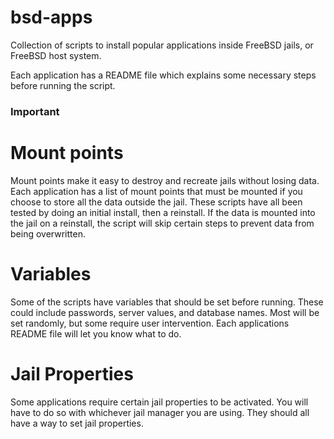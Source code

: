 # bsd-apps
Collection of scripts to install popular applications inside FreeBSD jails, or FreeBSD host system.

Each application has a README file which explains some necessary steps before running the script.

### Important

# Mount points

Mount points make it easy to destroy and recreate jails without losing data. Each application has a list of mount points that must be mounted if you choose to store all the data outside the jail. These scripts have all been tested by doing an initial install, then a reinstall. If the data is mounted into the jail on a reinstall, the script will skip certain steps to prevent data from being overwritten.

# Variables

Some of the scripts have variables that should be set before running. These could include passwords, server values, and database names. Most will be set randomly, but some require user intervention. Each applications README file will let you know what to do.

# Jail Properties

Some applications require certain jail properties to be activated. You will have to do so with whichever jail manager you are using. They should all have a way to set jail properties.
